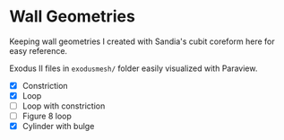 # Wall Geometries

Keeping wall geometries I created with Sandia's cubit coreform here for easy reference.

Exodus II files in `exodusmesh/` folder easily visualized with Paraview.

- [X] Constriction
- [X] Loop
- [ ] Loop with constriction
- [ ] Figure 8 loop
- [X] Cylinder with bulge
